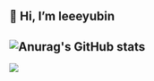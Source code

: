 👋 Hi, I’m leeeyubin
---
![Anurag's GitHub stats](https://github-readme-stats.vercel.app/api?username=leeeyubin&show_icons=true&theme=radical)
---
<img src="https://img.shields.io/badge/JAVA-007396?style=for-the-badge&logo=java&logoColor=white">
